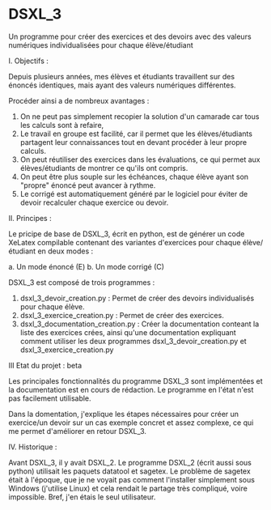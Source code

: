 # DSXL_3
Un programme pour créer des exercices et des devoirs avec des valeurs numériques individualisées pour chaque élève/étudiant 

I. Objectifs : 

Depuis plusieurs années, mes élèves et étudiants travaillent sur des énoncés identiques, mais ayant des valeurs numériques différentes. 

Procéder ainsi a de nombreux avantages : 

1. On ne peut pas simplement recopier la solution d'un camarade car tous les calculs sont à refaire,
2. Le travail en groupe est facilité, car il permet que les élèves/étudiants partagent leur connaissances tout en devant procéder à leur propre calculs. 
3. On peut réutiliser des exercices dans les évaluations, ce qui permet aux élèves/étudiants de montrer ce qu'ils ont compris.
4. On peut être plus souple sur les échéances, chaque élève ayant son "propre" énoncé peut avancer à rythme.
5. Le corrigé est automatiquement généré par le logiciel pour éviter de devoir recalculer chaque exercice ou devoir. 


II. Principes :

Le pricipe de base de DSXL_3, écrit en python, est de générer un code XeLatex compilable contenant des variantes d'exercices pour chaque élève/étudiant en deux modes :

a. Un mode énoncé (E)
b. Un mode corrigé (C) 

DSXL_3 est composé de trois programmes : 

1. dsxl_3_devoir_creation.py : Permet de créer des devoirs individualisés pour chaque élève.
2. dsxl_3_exercice_creation.py : Permet de créer des exercices.
3. dsxl_3_documentation_creation.py : Créer la documentation conteant la liste des exercices crées, ainsi qu'une documentation expliquant comment utiliser les deux programmes dsxl_3_devoir_creation.py et dsxl_3_exercice_creation.py

III Etat du projet : beta 

Les principales fonctionnalités du programme DSXL_3 sont implémentées et la documentation est en cours de rédaction. 
Le programme en l'état n'est pas facilement utilisable. 

Dans la domentation, j'explique les étapes nécessaires pour créer un exercice/un devoir sur un cas exemple concret et assez complexe, ce qui me permet d'améliorer en retour DSXL_3.

IV. Historique :

Avant DSXL_3, il y avait DSXL_2. 
Le programme DSXL_2 (écrit aussi sous python) utilisait les paquets  datatool et sagetex. 
Le problème de sagetex était à l'époque, que je ne voyait pas comment l'installer simplement sous Windows (j'utilise Linux) et cela rendait le partage très compliqué, voire impossible. 
Bref, j'en étais le seul utilisateur.  


